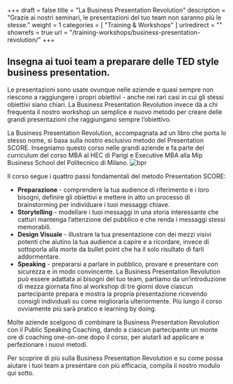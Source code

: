 +++
draft		= false
title		= "La Business Presentation Revolution"
description = "Grazie ai nostri seminari, le presentazioni del tuo team non saranno più le stesse."
weight		= 1
categories	= [ "Training & Workshops" ]
urlredirect	= ""
showrefs	= true
url 		= "/training-workshops/business-presentation-revolution/"
+++

## Insegna ai tuoi team a preparare delle TED style business presentation.

Le presentazioni sono usate ovunque nelle aziende e quasi sempre non riescono a raggiungere i propri obiettivi - anche nei rari casi in cui gli stessi obiettivi siano chiari. La Business Presentation Revolution invece dà a chi frequenta il nostro workshop un semplice e nuovo metodo per creare delle grandi presentazioni che raggiungano sempre l’obiettivo. 

La Business Presentation Revolution, accompagnata ad un libro che porta lo stesso nome, si basa sulla nostro esclusivo metodo del Presentation SCORE. Insegniamo questo corso nelle grandi aziende e fa parte del curriculum del corso MBA al HEC di Parigi e Executive MBA alla Mip Business School del Politecnico di Milano. ![bpr][pic1]

Il corso segue i quattro passi fondamentali del metodo Presentation SCORE:

* **Preparazione** - comprendere la tua audience di riferimento e i loro bisogni, definire gli obiettivi e mettere in atto un processo di brainstorming per individuare i tuoi messaggi chiave.   
* **Storytelling** - modellare i tuoi messaggi in una storia interessante che catturi mantenga l’attenzione del pubblico e che renda i messaggi stessi memorabili. 
* **Design Visuale** - illustrare la tua presentazione con dei mezzi visivi potenti che aiutino la tua audience a capire e a ricordare, invece di sottoporla alla morte da bullet point che ha il solo risultato di farli addormentare. 
* **Speaking** - prepararsi a parlare in pubblico, provare e presentare con sicurezza e in modo convincente. 
La Business Presentation Revolution può essere adattata ai bisogni del tuo team, partiamo da un’introduzione di mezza giornata fino al workshop di tre giorni dove ciascun partecipante prepara e mostra la propria presentazione ricevendo consigli individuali su come migliorarla ulteriormente. Più lungo il corso ovviamente più sarà pratico e learning by doing.

Molte aziende scelgono di combinare la Business Presentation Revolution con il Public Speaking Coaching, dando a ciascun partecipante un monte ore di coaching one-on-one dopo il corso, per aiutarli ad applicare e perfezionare i nuovi metodi. 

Per scoprire di più sulla Business Presentation Revolution e su come possa aiutare i tuoi team a presentare con più efficacia, compila il nostro modulo qui sotto. 

[pic1]: /pictures/training-workshops/business-presentation-revolution/bpr.jpg